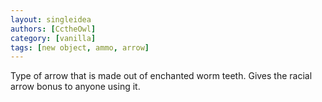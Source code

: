 ```yaml
---
layout: singleidea
authors: [CctheOwl]
category: [vanilla]
tags: [new object, ammo, arrow]
---
```

Type of arrow that is made out of enchanted worm teeth. Gives the racial arrow bonus to anyone using it.
